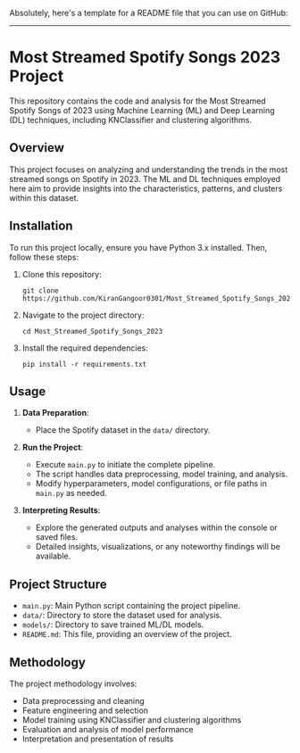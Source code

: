 Absolutely, here's a template for a README file that you can use on GitHub:

---

# Most Streamed Spotify Songs 2023 Project

This repository contains the code and analysis for the Most Streamed Spotify Songs of 2023 using Machine Learning (ML) and Deep Learning (DL) techniques, including KNClassifier and clustering algorithms.

## Overview

This project focuses on analyzing and understanding the trends in the most streamed songs on Spotify in 2023. The ML and DL techniques employed here aim to provide insights into the characteristics, patterns, and clusters within this dataset.

## Installation

To run this project locally, ensure you have Python 3.x installed. Then, follow these steps:

1. Clone this repository:
   ```
   git clone https://github.com/KiranGangoor0301/Most_Streamed_Spotify_Songs_2023.git
   ```
   
2. Navigate to the project directory:
   ```
   cd Most_Streamed_Spotify_Songs_2023
   ```
   
3. Install the required dependencies:
   ```
   pip install -r requirements.txt
   ```

## Usage

1. **Data Preparation**:
    - Place the Spotify dataset in the `data/` directory.

2. **Run the Project**:
    - Execute `main.py` to initiate the complete pipeline.
    - The script handles data preprocessing, model training, and analysis.
    - Modify hyperparameters, model configurations, or file paths in `main.py` as needed.

3. **Interpreting Results**:
    - Explore the generated outputs and analyses within the console or saved files.
    - Detailed insights, visualizations, or any noteworthy findings will be available.

## Project Structure

- `main.py`: Main Python script containing the project pipeline.
- `data/`: Directory to store the dataset used for analysis.
- `models/`: Directory to save trained ML/DL models.
- `README.md`: This file, providing an overview of the project.

## Methodology

The project methodology involves:
- Data preprocessing and cleaning
- Feature engineering and selection
- Model training using KNClassifier and clustering algorithms
- Evaluation and analysis of model performance
- Interpretation and presentation of results

